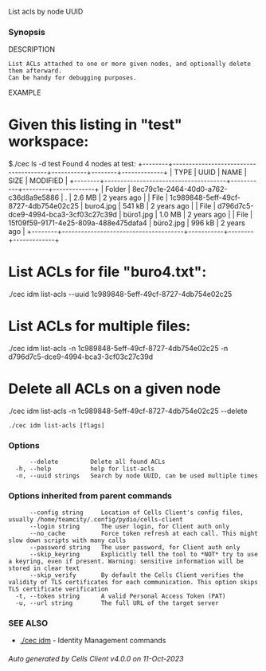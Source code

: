 List acls by node UUID

### Synopsis


DESCRIPTION	

	List ACLs attached to one or more given nodes, and optionally delete them afterward. 
	Can be handy for debugging purposes.

EXAMPLE

# Given this listing in "test" workspace:

$./cec ls -d test
Found 4 nodes at test:
+--------+--------------------------------------+-----------+--------+-------------+
|  TYPE  |                 UUID                 |   NAME    |  SIZE  |  MODIFIED   |
+--------+--------------------------------------+-----------+--------+-------------+
| Folder | 8ec79c1e-2464-40d0-a762-c36d8a9e5886 | .         | 2.6 MB | 2 years ago |
| File   | 1c989848-5eff-49cf-8727-4db754e02c25 | buro4.jpg | 541 kB | 2 years ago |
| File   | d796d7c5-dce9-4994-bca3-3cf03c27c39d | büro1.jpg | 1.0 MB | 2 years ago |
| File   | 15f09f59-9171-4e25-809a-488e475dafa4 | büro2.jpg | 996 kB | 2 years ago |
+--------+--------------------------------------+-----------+--------+-------------+

# List ACLs for file "buro4.txt":
./cec idm list-acls --uuid 1c989848-5eff-49cf-8727-4db754e02c25
	
# List ACLs for multiple files:
./cec idm list-acls -n 1c989848-5eff-49cf-8727-4db754e02c25 -n d796d7c5-dce9-4994-bca3-3cf03c27c39d
  
# Delete all ACLs on a given node
./cec idm list-acls -n 1c989848-5eff-49cf-8727-4db754e02c25 --delete



```
./cec idm list-acls [flags]
```

### Options

```
      --delete         Delete all found ACLs
  -h, --help           help for list-acls
  -n, --uuid strings   Search by node UUID, can be used multiple times
```

### Options inherited from parent commands

```
      --config string     Location of Cells Client's config files, usually /home/teamcity/.config/pydio/cells-client
      --login string      The user login, for Client auth only
      --no_cache          Force token refresh at each call. This might slow down scripts with many calls
      --password string   The user password, for Client auth only
      --skip_keyring      Explicitly tell the tool to *NOT* try to use a keyring, even if present. Warning: sensitive information will be stored in clear text
      --skip_verify       By default the Cells Client verifies the validity of TLS certificates for each communication. This option skips TLS certificate verification
  -t, --token string      A valid Personal Access Token (PAT)
  -u, --url string        The full URL of the target server
```

### SEE ALSO

* [./cec idm](./cec-idm)	 - Identity Management commands

###### Auto generated by Cells Client v4.0.0 on 11-Oct-2023
